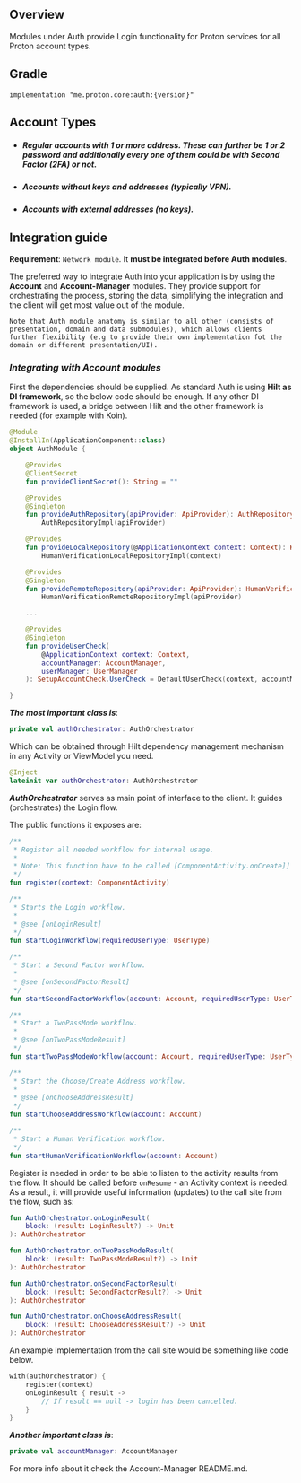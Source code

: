 ## Overview
Modules under Auth provide Login functionality for Proton services for all Proton account types.

## Gradle
    implementation "me.proton.core:auth:{version}"

## Account Types
- ##### Regular accounts with 1 or more address. These can further be 1 or 2 password and additionally every one of them could be with Second Factor (2FA) or not.
- ##### Accounts without keys and addresses (typically VPN).
- ##### Accounts with external addresses (no keys).

## Integration guide
**Requirement**: `Network module`. It **must be integrated before Auth modules**.

The preferred way to integrate Auth into your application is by using the **Account** and **Account-Manager** modules. They provide support for orchestrating the process, storing the data, simplifying the integration and the client will get most value out of the module.

`Note that Auth module anatomy is similar to all other (consists of presentation, domain and data submodules), which allows clients further flexibility (e.g to provide their own implementation fot the domain or different presentation/UI).`

### ***Integrating with Account modules***
First the dependencies should be supplied. As standard Auth is using **Hilt as DI framework**, so the below code should be enough. If any other DI framework is used, a bridge between Hilt and the other framework is needed (for example with Koin).

```kotlin
@Module
@InstallIn(ApplicationComponent::class)
object AuthModule {

    @Provides
    @ClientSecret
    fun provideClientSecret(): String = ""

    @Provides
    @Singleton
    fun provideAuthRepository(apiProvider: ApiProvider): AuthRepository =
        AuthRepositoryImpl(apiProvider)

    @Provides
    fun provideLocalRepository(@ApplicationContext context: Context): HumanVerificationLocalRepository =
        HumanVerificationLocalRepositoryImpl(context)

    @Provides
    @Singleton
    fun provideRemoteRepository(apiProvider: ApiProvider): HumanVerificationRemoteRepository =
        HumanVerificationRemoteRepositoryImpl(apiProvider)

    ...

    @Provides
    @Singleton
    fun provideUserCheck(
        @ApplicationContext context: Context,
        accountManager: AccountManager,
        userManager: UserManager
    ): SetupAccountCheck.UserCheck = DefaultUserCheck(context, accountManager, userManager)

}
```

***The most important class is***:
```kotlin
private val authOrchestrator: AuthOrchestrator
```
Which can be obtained through Hilt dependency management mechanism in any Activity or ViewModel you need.

```kotlin
@Inject
lateinit var authOrchestrator: AuthOrchestrator
```

***AuthOrchestrator*** serves as  main point of interface to the client. It guides (orchestrates) the Login flow.

The public functions it exposes are:
```kotlin
/**
 * Register all needed workflow for internal usage.
 *
 * Note: This function have to be called [ComponentActivity.onCreate]] before [ComponentActivity.onResume].
 */
fun register(context: ComponentActivity)

/**
 * Starts the Login workflow.
 *
 * @see [onLoginResult]
 */
fun startLoginWorkflow(requiredUserType: UserType)

/**
 * Start a Second Factor workflow.
 *
 * @see [onSecondFactorResult]
 */
fun startSecondFactorWorkflow(account: Account, requiredUserType: UserType)

/**
 * Start a TwoPassMode workflow.
 *
 * @see [onTwoPassModeResult]
 */
fun startTwoPassModeWorkflow(account: Account, requiredUserType: UserType)

/**
 * Start the Choose/Create Address workflow.
 *
 * @see [onChooseAddressResult]
 */
fun startChooseAddressWorkflow(account: Account)

/**
 * Start a Human Verification workflow.
 */
fun startHumanVerificationWorkflow(account: Account)
```

Register is needed in order to be able to listen to the activity results from the flow. It should be called before `onResume` - an Activity context is needed.
As a result, it will provide useful information (updates) to the call site from the flow, such as:

```kotlin
fun AuthOrchestrator.onLoginResult(
    block: (result: LoginResult?) -> Unit
): AuthOrchestrator

fun AuthOrchestrator.onTwoPassModeResult(
    block: (result: TwoPassModeResult?) -> Unit
): AuthOrchestrator

fun AuthOrchestrator.onSecondFactorResult(
    block: (result: SecondFactorResult?) -> Unit
): AuthOrchestrator

fun AuthOrchestrator.onChooseAddressResult(
    block: (result: ChooseAddressResult?) -> Unit
): AuthOrchestrator
```
An example implementation from the call site would be something like code below.
```kotlin
with(authOrchestrator) {
    register(context)
    onLoginResult { result ->
        // If result == null -> login has been cancelled.
    }
}
```

***Another important class is***:
```kotlin
private val accountManager: AccountManager
```
For more info about it check the Account-Manager README.md.
